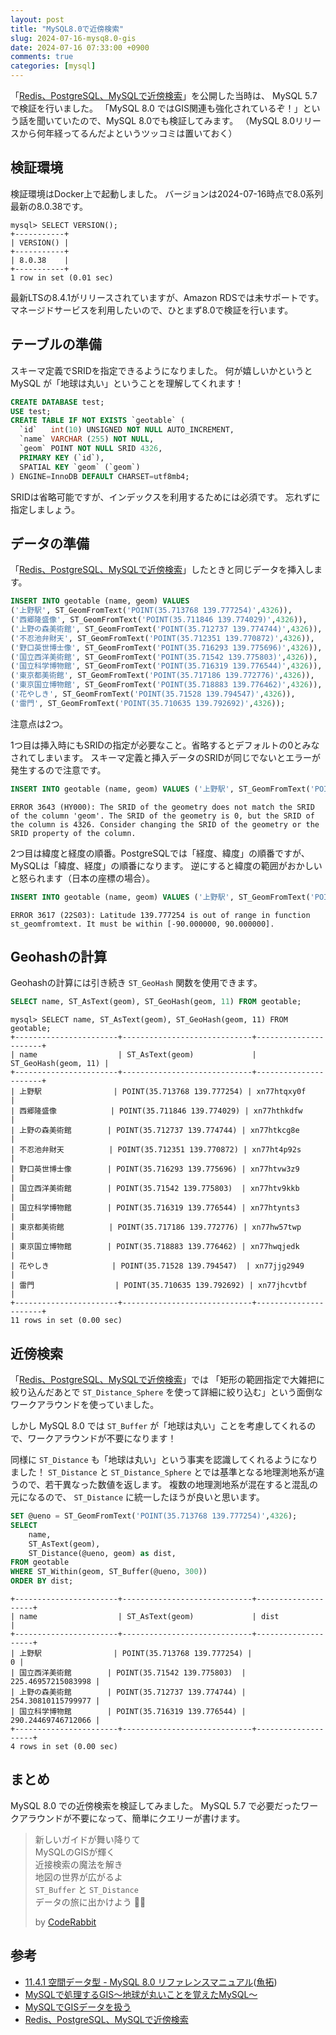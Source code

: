 ```yaml
---
layout: post
title: "MySQL8.0で近傍検索"
slug: 2024-07-16-mysq8.0-gis
date: 2024-07-16 07:33:00 +0900
comments: true
categories: [mysql]
---
```


「[Redis、PostgreSQL、MySQLで近傍検索](https://shogo82148.github.io/blog/2017/03/28/database-gis/)」を公開した当時は、
MySQL 5.7 で検証を行いました。
「MySQL 8.0 ではGIS関連も強化されているぞ！」という話を聞いていたので、MySQL 8.0でも検証してみます。
（MySQL 8.0リリースから何年経ってるんだよというツッコミは置いておく）

## 検証環境

検証環境はDocker上で起動しました。
バージョンは2024-07-16時点で8.0系列最新の8.0.38です。

```plain
mysql> SELECT VERSION();
+-----------+
| VERSION() |
+-----------+
| 8.0.38    |
+-----------+
1 row in set (0.01 sec)
```

最新LTSの8.4.1がリリースされていますが、Amazon RDSでは未サポートです。
マネージドサービスを利用したいので、ひとまず8.0で検証を行います。

## テーブルの準備

スキーマ定義でSRIDを指定できるようになりました。
何が嬉しいかというと MySQL が「地球は丸い」ということを理解してくれます！

``` sql
CREATE DATABASE test;
USE test;
CREATE TABLE IF NOT EXISTS `geotable` (
  `id`   int(10) UNSIGNED NOT NULL AUTO_INCREMENT,
  `name` VARCHAR (255) NOT NULL,
  `geom` POINT NOT NULL SRID 4326,
  PRIMARY KEY (`id`),
  SPATIAL KEY `geom` (`geom`)
) ENGINE=InnoDB DEFAULT CHARSET=utf8mb4;
```

SRIDは省略可能ですが、インデックスを利用するためには必須です。
忘れずに指定しましょう。


## データの準備

「[Redis、PostgreSQL、MySQLで近傍検索](https://shogo82148.github.io/blog/2017/03/28/database-gis/)」したときと同じデータを挿入します。

``` sql
INSERT INTO geotable (name, geom) VALUES
('上野駅', ST_GeomFromText('POINT(35.713768 139.777254)',4326)),
('西郷隆盛像', ST_GeomFromText('POINT(35.711846 139.774029)',4326)),
('上野の森美術館', ST_GeomFromText('POINT(35.712737 139.774744)',4326)),
('不忍池弁財天', ST_GeomFromText('POINT(35.712351 139.770872)',4326)),
('野口英世博士像', ST_GeomFromText('POINT(35.716293 139.775696)',4326)),
('国立西洋美術館', ST_GeomFromText('POINT(35.71542 139.775803)',4326)),
('国立科学博物館', ST_GeomFromText('POINT(35.716319 139.776544)',4326)),
('東京都美術館', ST_GeomFromText('POINT(35.717186 139.772776)',4326)),
('東京国立博物館', ST_GeomFromText('POINT(35.718883 139.776462)',4326)),
('花やしき', ST_GeomFromText('POINT(35.71528 139.794547)',4326)),
('雷門', ST_GeomFromText('POINT(35.710635 139.792692)',4326));
```

注意点は2つ。

1つ目は挿入時にもSRIDの指定が必要なこと。省略するとデフォルトの0とみなされてしまいます。
スキーマ定義と挿入データのSRIDが同じでないとエラーが発生するので注意です。

```sql
INSERT INTO geotable (name, geom) VALUES ('上野駅', ST_GeomFromText('POINT(139.777254 35.713768)'));
```

```plain
ERROR 3643 (HY000): The SRID of the geometry does not match the SRID of the column 'geom'. The SRID of the geometry is 0, but the SRID of the column is 4326. Consider changing the SRID of the geometry or the SRID property of the column.
```

2つ目は緯度と経度の順番。PostgreSQLでは「経度、緯度」の順番ですが、MySQLは「緯度、経度」の順番になります。
逆にすると緯度の範囲がおかしいと怒られます（日本の座標の場合）。

```sql
INSERT INTO geotable (name, geom) VALUES ('上野駅', ST_GeomFromText('POINT(139.777254 35.713768)',4326));
```

```plain
ERROR 3617 (22S03): Latitude 139.777254 is out of range in function st_geomfromtext. It must be within [-90.000000, 90.000000].
```


## Geohashの計算

Geohashの計算には引き続き `ST_GeoHash` 関数を使用できます。

``` sql
SELECT name, ST_AsText(geom), ST_GeoHash(geom, 11) FROM geotable;
```

``` plain
mysql> SELECT name, ST_AsText(geom), ST_GeoHash(geom, 11) FROM geotable;
+-----------------------+-----------------------------+----------------------+
| name                  | ST_AsText(geom)             | ST_GeoHash(geom, 11) |
+-----------------------+-----------------------------+----------------------+
| 上野駅                | POINT(35.713768 139.777254) | xn77htqxy0f          |
| 西郷隆盛像            | POINT(35.711846 139.774029) | xn77hthkdfw          |
| 上野の森美術館        | POINT(35.712737 139.774744) | xn77htkcg8e          |
| 不忍池弁財天          | POINT(35.712351 139.770872) | xn77ht4p92s          |
| 野口英世博士像        | POINT(35.716293 139.775696) | xn77htvw3z9          |
| 国立西洋美術館        | POINT(35.71542 139.775803)  | xn77htv9kkb          |
| 国立科学博物館        | POINT(35.716319 139.776544) | xn77htynts3          |
| 東京都美術館          | POINT(35.717186 139.772776) | xn77hw57twp          |
| 東京国立博物館        | POINT(35.718883 139.776462) | xn77hwqjedk          |
| 花やしき              | POINT(35.71528 139.794547)  | xn77jjg2949          |
| 雷門                  | POINT(35.710635 139.792692) | xn77jhcvtbf          |
+-----------------------+-----------------------------+----------------------+
11 rows in set (0.00 sec)
```

## 近傍検索

「[Redis、PostgreSQL、MySQLで近傍検索](https://shogo82148.github.io/blog/2017/03/28/database-gis/)」では
「矩形の範囲指定で大雑把に絞り込んだあとで `ST_Distance_Sphere` を使って詳細に絞り込む」という面倒なワークアラウンドを使っていました。

しかし MySQL 8.0 では `ST_Buffer` が「地球は丸い」ことを考慮してくれるので、ワークアラウンドが不要になります！

同様に `ST_Distance` も「地球は丸い」という事実を認識してくれるようになりました！
`ST_Distance` と `ST_Distance_Sphere` とでは基準となる地理測地系が違うので、若干異なった数値を返します。
複数の地理測地系が混在すると混乱の元になるので、 `ST_Distance` に統一したほうが良いと思います。

```sql
SET @ueno = ST_GeomFromText('POINT(35.713768 139.777254)',4326);
SELECT
    name,
    ST_AsText(geom),
    ST_Distance(@ueno, geom) as dist,
FROM geotable
WHERE ST_Within(geom, ST_Buffer(@ueno, 300))
ORDER BY dist;
```

```plain
+-----------------------+-----------------------------+--------------------+
| name                  | ST_AsText(geom)             | dist               |
+-----------------------+-----------------------------+--------------------+
| 上野駅                | POINT(35.713768 139.777254) |                  0 |
| 国立西洋美術館        | POINT(35.71542 139.775803)  | 225.46957215083998 |
| 上野の森美術館        | POINT(35.712737 139.774744) | 254.30810115799977 |
| 国立科学博物館        | POINT(35.716319 139.776544) | 290.24469746712066 |
+-----------------------+-----------------------------+--------------------+
4 rows in set (0.00 sec)
```

## まとめ

MySQL 8.0 での近傍検索を検証してみました。
MySQL 5.7 で必要だったワークアラウンドが不要になって、簡単にクエリーが書けます。

> 新しいガイドが舞い降りて\
> MySQLのGISが輝く\
> 近接検索の魔法を解き\
> 地図の世界が広がるよ\
> `ST_Buffer` と `ST_Distance`\
> データの旅に出かけよう
> 🐇✨
>
> by [CodeRabbit](https://coderabbit.ai/)

## 参考

- [11.4.1 空間データ型 - MySQL 8.0 リファレンスマニュアル](https://dev.mysql.com/doc/refman/8.0/ja/spatial-type-overview.html)([魚拓](https://megalodon.jp/2024-0716-0714-12/https://dev.mysql.com:443/doc/refman/8.0/ja/spatial-type-overview.html))
- [MySQLで処理するGIS〜地球が丸いことを覚えたMySQL〜](https://speakerdeck.com/yoshiakiyamasaki/mysql-gis-foss4g-tokai-2023)
- [MySQLでGISデータを扱う](https://qiita.com/onunu/items/59ef2c050b35773ced0d)
- [Redis、PostgreSQL、MySQLで近傍検索](https://shogo82148.github.io/blog/2017/03/28/database-gis/)
